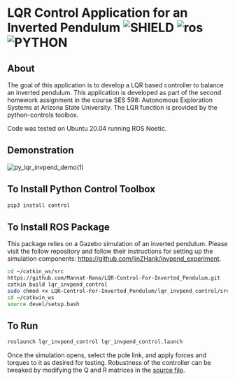# LQR Control Application for an Inverted Pendulum ![SHIELD](https://img.shields.io/badge/Project%20Status%3A-Complete-green?style=for-the-badge) ![ros](https://camo.githubusercontent.com/4c117e738ecff5825b1031d601ac04bc70cc817805ba6ce936c0c556ba8e14f0/68747470733a2f2f696d672e736869656c64732e696f2f7374617469632f76313f7374796c653d666f722d7468652d6261646765266d6573736167653d524f5326636f6c6f723d323233313445266c6f676f3d524f53266c6f676f436f6c6f723d464646464646266c6162656c3d) ![PYTHON](https://camo.githubusercontent.com/3df944c2b99f86f1361df72285183e890f11c52d36dfcd3c2844c6823c823fc1/68747470733a2f2f696d672e736869656c64732e696f2f7374617469632f76313f7374796c653d666f722d7468652d6261646765266d6573736167653d507974686f6e26636f6c6f723d333737364142266c6f676f3d507974686f6e266c6f676f436f6c6f723d464646464646266c6162656c3d) 

## About
The goal of this application is to develop a LQR based controller to balance an inverted pendulum. This application is developed as part of the second homework assignment in the course SES 598: Autonomous Exploration Systems at Arizona State University. The LQR function is provided by the python-controls toolbox.

Code was tested on Ubuntu 20.04 running ROS Noetic.

## Demonstration
![py_lqr_invpend_demo(1)](https://user-images.githubusercontent.com/82643627/155905754-6a210cf4-668e-4f56-aaa3-dbf174dc7be0.gif)

## To Install Python Control Toolbox
```bash
pip3 install control
```

## To Install ROS Package

This package relies on a Gazebo simulation of an inverted pendulum. Please visit the follow repository and follow their instructions for setting up the simulation components: https://github.com/linZHank/invpend_experiment.

```bash
cd ~/catkin_ws/src
https://github.com/Mannat-Rana/LQR-Control-For-Inverted_Pendulum.git
catkin build lqr_invpend_control
sudo chmod +x LQR-Control-For-Inverted_Pendulum/lqr_invpend_control/src/lqr_invpend_control.py
cd ~/catkwin_ws
source devel/setup.bash
```

## To Run
```bash
roslaunch lqr_invpend_control lqr_invpend_control.launch
```
Once the simulation opens, select the pole link, and apply forces and torques to it as desired for testing. Robustness of the controller can be tweaked by modifying the Q and R matrices in the [source file](https://github.com/Mannat-Rana/LQR-Control-For-Inverted_Pendulum/blob/main/lqr_invpend_control/src/lqr_invpend_control.py).

